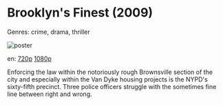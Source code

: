 # Brooklyn's Finest (2009)

Genres: crime, drama, thriller

![poster](http://image.tmdb.org/t/p/w500/aHqBZEgPhX6uwJ6e6s53fuJqWmQ.jpg)

en:
  [720p](magnet:?xt=urn:btih:8984C735835BD02223DFE206B34BBC82CB89A315&tr=udp://glotorrents.pw:6969/announce&tr=udp://tracker.opentrackr.org:1337/announce&tr=udp://torrent.gresille.org:80/announce&tr=udp://tracker.openbittorrent.com:80&tr=udp://tracker.coppersurfer.tk:6969&tr=udp://tracker.leechers-paradise.org:6969&tr=udp://p4p.arenabg.ch:1337&tr=udp://tracker.internetwarriors.net:1337)
  [1080p](magnet:?xt=urn:btih:9437A9BE2C6186055C0BB6270154576026759626&tr=udp://glotorrents.pw:6969/announce&tr=udp://tracker.opentrackr.org:1337/announce&tr=udp://torrent.gresille.org:80/announce&tr=udp://tracker.openbittorrent.com:80&tr=udp://tracker.coppersurfer.tk:6969&tr=udp://tracker.leechers-paradise.org:6969&tr=udp://p4p.arenabg.ch:1337&tr=udp://tracker.internetwarriors.net:1337)
  


Enforcing the law within the notoriously rough Brownsville section of the city and especially within the Van Dyke housing projects is the NYPD's sixty-fifth precinct. Three police officers struggle with the sometimes fine line between right and wrong.
